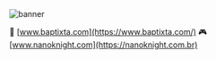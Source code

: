 <img src="https://media.discordapp.net/attachments/649078736037085194/1007709759660642434/Davi_linkedin.png?width=1440&height=360" title="banner" alt="banner">

👀 [www.baptixta.com](https://www.baptixta.com/)
🎮 [www.nanoknight.com](https://nanoknight.com.br)


